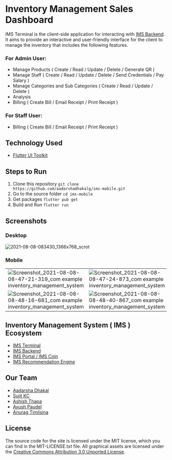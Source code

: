 # Inventory Management Sales Dashboard

IMS Terminal is the client-side application for interacting with [IMS Backend](https://github.com/AyushPaudel/Inventory-Management-System). It aims to provide an interactive and user-friendly interface for the client to manage the inventory that includes the following features.

### For Admin User:
- Manage Products ( Create / Read / Update / Delete / Generate QR )
- Manage Staff ( Create / Read / Update / Delete / Send Credentials / Pay Salary )
- Manage Categories and Sub Categories ( Create / Read / Update / Delete )
- Analysis
- Billing ( Create Bill / Email Receipt / Print Receipt )

### For Staff User:
- Billing ( Create Bill / Email Receipt / Print Receipt )


## Technology Used
- [Flutter UI Toolkit](https://flutter.dev/)

## Steps to Run

1. Clone this repository ```git clone https://github.com/aadarshadhakalg/ims-mobile.git```
2. Go to the source folder ```cd ims-mobile```
3. Get packages ```flutter pub get```
4. Build and Run ```flutter run```


## Screenshots

### Desktop

![2021-08-08-083430_1366x768_scrot](https://user-images.githubusercontent.com/19362725/128619173-8147ba5c-1d50-4689-b30c-07f9253a79bd.png)

### Mobile


|   |   |   |   |
| - | - | - | - |
| ![Screenshot_2021-08-08-08-47-21-319_com example inventory_management_system](https://user-images.githubusercontent.com/19362725/128619399-bfb3d2d2-e3b4-464a-974c-6efc4a160ff6.jpg) | ![Screenshot_2021-08-08-08-47-24-873_com example inventory_management_system](https://user-images.githubusercontent.com/19362725/128619401-7d2486bc-b9a7-49e1-8a46-2c0824b1506b.jpg) | ![Screenshot_2021-08-08-08-47-29-454_com example inventory_management_system](https://user-images.githubusercontent.com/19362725/128619403-348916b6-d341-46d7-90c8-21eedafb4c27.jpg) | ![Screenshot_2021-08-08-08-47-47-873_com example inventory_management_system](https://user-images.githubusercontent.com/19362725/128619405-14e122ac-1cce-466a-b4f1-ac473cafc20a.jpg) |
| ![Screenshot_2021-08-08-08-48-16-681_com example inventory_management_system](https://user-images.githubusercontent.com/19362725/128619407-d4310b32-5694-4cfe-a94f-e9dfba1e594d.jpg) | ![Screenshot_2021-08-08-08-48-40-867_com example inventory_management_system](https://user-images.githubusercontent.com/19362725/128619408-d790a181-2812-4dc6-a700-77ea5d2cb2f8.jpg) | ![Screenshot_2021-08-08-08-49-29-103_com example inventory_management_system](https://user-images.githubusercontent.com/19362725/128619409-0b36e9f2-7226-4448-a17b-11cb33227563.jpg) | ![Screenshot_2021-08-08-08-49-47-713_com example inventory_management_system](https://user-images.githubusercontent.com/19362725/128619413-caa1fa6f-e198-4294-a4ce-cce387bb5e4c.jpg) |




## Inventory Management System ( IMS ) Ecosystem

- [IMS Terminal](https://github.com/aadarshadhakalg/ims-mobile/)
- [IMS Backend](https://github.com/AyushPaudel/Inventory-Management-System)
- [IMS Portal / IMS Coin](https://github.com/voidash/IMSCoin)
- [IMS Recommendation Engine]()


## Our Team

  - [Aadarsha Dhakal](github.com/aadarshadhakalg/)
  - [Sujit KC](https://github.com/sujit08)
  - [Ashish Thapa](https://github.com/voidash/)
  - [Ayush Paudel](github.com/AyushPaudel/)
  - [Anurag Timilsina](github.com/anuragTimilsina/)


## License

The source code for the site is licensed under the MIT license, which you can find in the MIT-LICENSE.txt file.
All graphical assets are licensed under the [Creative Commons Attribution 3.0 Unported License](https://creativecommons.org/licenses/by/3.0/).
